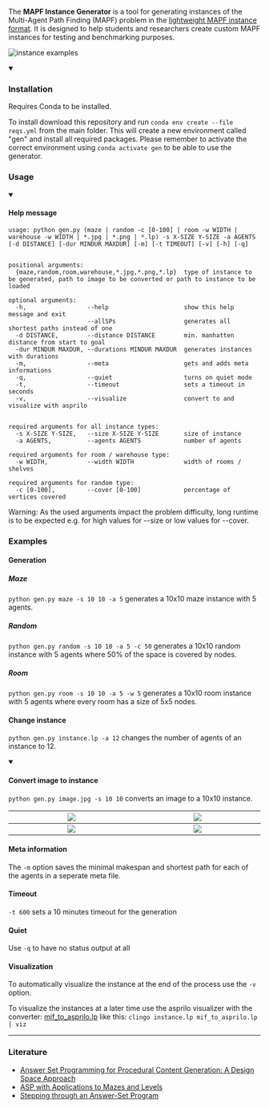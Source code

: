 The **MAPF Instance Generator** is a tool for generating instances of the Multi-Agent Path Finding (MAPF) problem in the [lightweight MAPF instance format](https://github.com/krr-up/mapf-instance-format). It is designed to help students and researchers create custom MAPF instances for testing and benchmarking purposes.

![instance examples](https://github.com/krr-up/mapf-instance-generators/blob/main/examples/example.png "instance examples")

<details open>
<summary>

### Installation
</summary>
Requires Conda to be installed.

To install download this repository and run  `conda env create --file reqs.yml` from the main folder. This will create a new environment called "gen" and install all required packages. Please remember to activate the correct environment using `conda activate gen` to be able to use the generator.
</details>

### Usage
<details open>
<summary>

#### Help message
</summary>

```
usage: python gen.py (maze | random -c [0-100] | room -w WIDTH | warehouse -w WIDTH | *.jpg | *.png | *.lp) -s X-SIZE Y-SIZE -a AGENTS [-d DISTANCE] [-dur MINDUR MAXDUR] [-m] [-t TIMEOUT] [-v] [-h] [-q]


positional arguments:
  {maze,random,room,warehouse,*.jpg,*.png,*.lp}  type of instance to be generated, path to image to be converted or path to instance to be loaded

optional arguments:
  -h,                 --help                     show this help message and exit
                      --allSPs                   generates all shortest paths instead of one
  -d DISTANCE,        --distance DISTANCE        min. manhatten distance from start to goal
  -dur MINDUR MAXDUR, --durations MINDUR MAXDUR  generates instances with durations
  -m,                 --meta                     gets and adds meta informations
  -q,                 --quiet                    turns on quiet mode
  -t,                 --timeout                  sets a timeout in seconds
  -v,                 --visualize                convert to and visualize with asprilo


required arguments for all instance types:
  -s X-SIZE Y-SIZE,   --size X-SIZE Y-SIZE       size of instance
  -a AGENTS,          --agents AGENTS            number of agents

required arguments for room / warehouse type:
  -w WIDTH,           --width WIDTH              width of rooms / shelves

required arguments for random type:
  -c [0-100],         --cover [0-100]            percentage of vertices covered
  ```
Warning: As the used arguments impact the problem difficulty, long runtime is to be expected e.g. for high values for --size or low values for --cover.
</details>

### Examples

#### Generation
##### Maze
`python gen.py maze -s 10 10 -a 5` generates a 10x10 maze instance with 5 agents.
##### Random
`python gen.py random -s 10 10 -a 5 -c 50` generates a 10x10 random instance with 5 agents where 50% of the space is covered by nodes.
##### Room
`python gen.py room -s 10 10 -a 5 -w 5` generates a 10x10 room instance with 5 agents where every room has a size of 5x5 nodes.

#### Change instance
`python gen.py instance.lp -a 12` changes the number of agents of an instance to 12.
  
<details open>
<summary>

#### Convert image to instance
</summary>

`python gen.py image.jpg -s 10 10` converts an image to a 10x10 instance.
<table>
  <thead>
    <tr>
      <th width="600px align="center""><img src="https://user-images.githubusercontent.com/80356280/233345961-daa686b4-9ce1-4498-8b6b-75a26a0020a3.jpg"></th>
      <th width="600px align="center""><img src="https://user-images.githubusercontent.com/80356280/233345833-9fbc98f7-7a1a-4868-b708-5b1e7e114bec.png"></th>
    </tr>
  </thead>
  <tbody>
  <tr width="600px" align="center">
      <td>
        <img src="https://user-images.githubusercontent.com/80356280/233344560-25b5a86e-05b7-4a09-a831-080a11ce9cf8.png">
      </td>
      <td>
        <img src="https://user-images.githubusercontent.com/80356280/233344577-d8eba2f2-0b03-45be-b5f6-2f29e29b2db6.png">
      </td>
  </tr>
  </tbody>
</table>
</details>

#### Meta information
The `-m` option saves the minimal makespan and shortest path for each of the agents in a seperate meta file.
#### Timeout
`-t 600` sets a 10 minutes timeout for the generation
#### Quiet
Use `-q` to have no status output at all
#### Visualization
To automatically visualize the instance at the end of the process use the `-v` option.

To visualize the instances at a later time use the asprilo visualizer with the converter: [mif_to_asprilo.lp](https://github.com/krr-up/mapf-instance-format/blob/main/mif_to_asprilo.lp) like this: `clingo instance.lp mif_to_asprilo.lp | viz`
___
### Literature
- [Answer Set Programming for Procedural Content Generation: A Design Space Approach](https://doi.org/10.1109/TCIAIG.2011.2158545)
- [ASP with Applications to Mazes and Levels](https://doi.org/10.1007/978-3-319-42716-4_8)
- [Stepping through an Answer-Set Program](https://doi.org/10.1007/978-3-642-20895-9_13)
